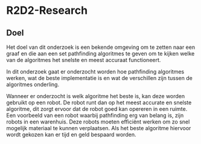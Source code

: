 # R2D2-Research

## Doel
Het doel van dit onderzoek is een bekende omgeving om te zetten naar een graaf en die aan een set pathfinding algoritmes te geven om te kijken welke van de algoritmes het snelste en meest accuraat functioneert.

In dit onderzoek gaat er onderzocht worden hoe pathfinding algoritmes werken, wat de beste implementatie is en wat de verschillen zijn tussen de algoritmes onderling.

Wanneer er onderzocht is welk algoritme het beste is, kan deze worden gebruikt op een robot. De robot runt dan op het meest accurate en snelste algoritme, dit zorgt ervoor dat de robot goed kan opereren in een ruimte. Een voorbeeld van een robot waarbij pathfinding erg van belang is, zijn robots in een warenhuis. Deze robots moeten efficiënt werken om zo snel mogelijk materiaal te kunnen verplaatsen. Als het beste algoritme hiervoor wordt gekozen kan er tijd en geld bespaard worden.

